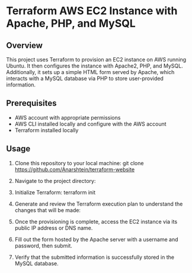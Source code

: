 # Terraform AWS EC2 Instance with Apache, PHP, and MySQL

## Overview
This project uses Terraform to provision an EC2 instance on AWS running Ubuntu. It then configures the instance with Apache2, PHP, and MySQL. Additionally, it sets up a simple HTML form served by Apache, which interacts with a MySQL database via PHP to store user-provided information.

## Prerequisites
- AWS account with appropriate permissions
- AWS CLI installed locally and configure with the AWS account
- Terraform installed locally


## Usage
1. Clone this repository to your local machine:
git clone https://github.com/Anarshtein/terraform-website

2. Navigate to the project directory:
3. Initialize Terraform:
terraform init

4. Generate and review the Terraform execution plan to understand the changes that will be made:
5. Once the provisioning is complete, access the EC2 instance via its public IP address or DNS name.

6. Fill out the form hosted by the Apache server with a username and password, then submit.

7. Verify that the submitted information is successfully stored in the MySQL database.
